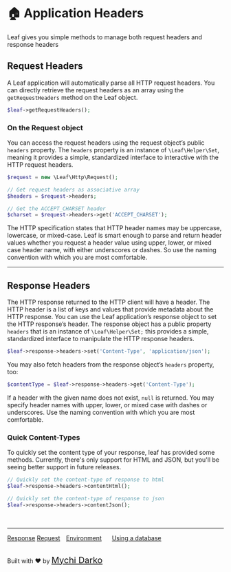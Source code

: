 # 🏠 Application Headers

Leaf gives you simple methods to manage both request headers and response headers

## Request Headers

A Leaf application will automatically parse all HTTP request headers. You can directly retrieve the request headers as an array using the `getRequestHeaders` method on the Leaf object.

```php
$leaf->getRequestHeaders();
```

### On the Request object

You can access the request headers using the request object’s public `headers` property. The `headers` property is an instance of `\Leaf\Helper\Set`, meaning it provides a simple, standardized interface to interactive with the HTTP request headers.

```php
$request = new \Leaf\Http\Request();

// Get request headers as associative array
$headers = $request->headers;

// Get the ACCEPT_CHARSET header
$charset = $request->headers->get('ACCEPT_CHARSET');
```

The HTTP specification states that HTTP header names may be uppercase, lowercase, or mixed-case. Leaf is smart enough to parse and return header values whether you request a header value using upper, lower, or mixed case header name, with either underscores or dashes. So use the naming convention with which you are most comfortable.

<hr>

## Response Headers

The HTTP response returned to the HTTP client will have a header. The HTTP header is a list of keys and values that provide metadata about the HTTP response. You can use the Leaf application’s response object to set the HTTP response’s header. The response object has a public property `headers` that is an instance of `\Leaf\Helper\Set;` this provides a simple, standardized interface to manipulate the HTTP response headers.

```php
$leaf->response->headers->set('Content-Type', 'application/json');
```

You may also fetch headers from the response object’s `headers` property, too:

```php
$contentType = $leaf->response->headers->get('Content-Type');
```

If a header with the given name does not exist, `null` is returned. You may specify header names with upper, lower, or mixed case with dashes or underscores. Use the naming convention with which you are most comfortable.

### Quick Content-Types

To quickly set the content type of your response, leaf has provided some methods. Currently, there's only support for HTML and JSON, but you'll be seeing better support in future releases.

```php
// Quickly set the content-type of response to html
$leaf->response->headers->contentHtml();

// Quickly set the content-type of response to json
$leaf->response->headers->contentJson();
```

<br>
<hr>

<a href="#/v/2.1/http/response" style="margin: 0px">Response</a>
<a href="#/v/2.1/http/request" style="margin: 0px; 10px;">Request</a>
<a href="#/v/2.1/environment" style="margin: 0px 10px;">Environment</a>
<a href="#/v/2.1/database" style="margin: 0px 10px;">Using a database</a>

<br>
Built with ❤ by <a href="https://mychi.netlify.com" style="font-size: 20px; color: #111;" target="_blank">Mychi Darko</a>